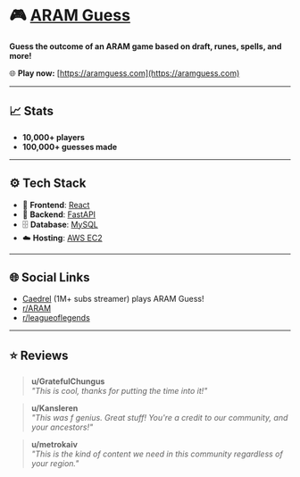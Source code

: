 # 🎮 [ARAM Guess](https://aramguess.com)

**Guess the outcome of an ARAM game based on draft, runes, spells, and more!**

🌐 **Play now:** [https://aramguess.com](https://aramguess.com)

---

## 📈 Stats

- **10,000+ players**
- **100,000+ guesses made**

---

## ⚙️ Tech Stack

- 🧠 **Frontend**: [React](https://reactjs.org/)
- 🚀 **Backend**: [FastAPI](https://fastapi.tiangolo.com/)
- 🗄️ **Database**: [MySQL](https://www.mysql.com/)
- ☁️ **Hosting**: [AWS EC2](https://aws.amazon.com/ec2/)


---

## 🌐 Social Links

- [Caedrel](https://www.twitch.tv/caedrel/clip/CoyBoringPterodactylGingerPower-DvceWTwpsh5ivYf3) (1M+ subs streamer) plays ARAM Guess!
- [r/ARAM](https://www.reddit.com/r/ARAM/comments/1kqn8r8/i_pulled_data_from_10000_aram_matches_in_euw_and/)
- [r/leagueoflegends](https://www.reddit.com/r/leagueoflegends/comments/1l3k8dh/i_pulled_data_from_10000_aram_matches_in_euw_and/)

---

## ⭐ Reviews

> **u/GratefulChungus**  
> _"This is cool, thanks for putting the time into it!"_

> **u/Kansleren**  
> _"This was f genius. Great stuff! You're a credit to our community, and your ancestors!"_

> **u/metrokaiv**  
> _"This is the kind of content we need in this community regardless of your region."_



